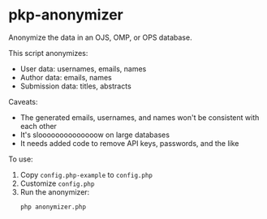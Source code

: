 # pkp-anonymizer
Anonymize the data in an OJS, OMP, or OPS database.

This script anonymizes:
- User data: usernames, emails, names
- Author data: emails, names
- Submission data: titles, abstracts

Caveats:
- The generated emails, usernames, and names won't be consistent with each other
- It's sloooooooooooooow on large databases
- It needs added code to remove API keys, passwords, and the like

To use:

1. Copy `config.php-example` to `config.php`
2. Customize `config.php`
3. Run the anonymizer:
   ```sh
   php anonymizer.php
   ```
